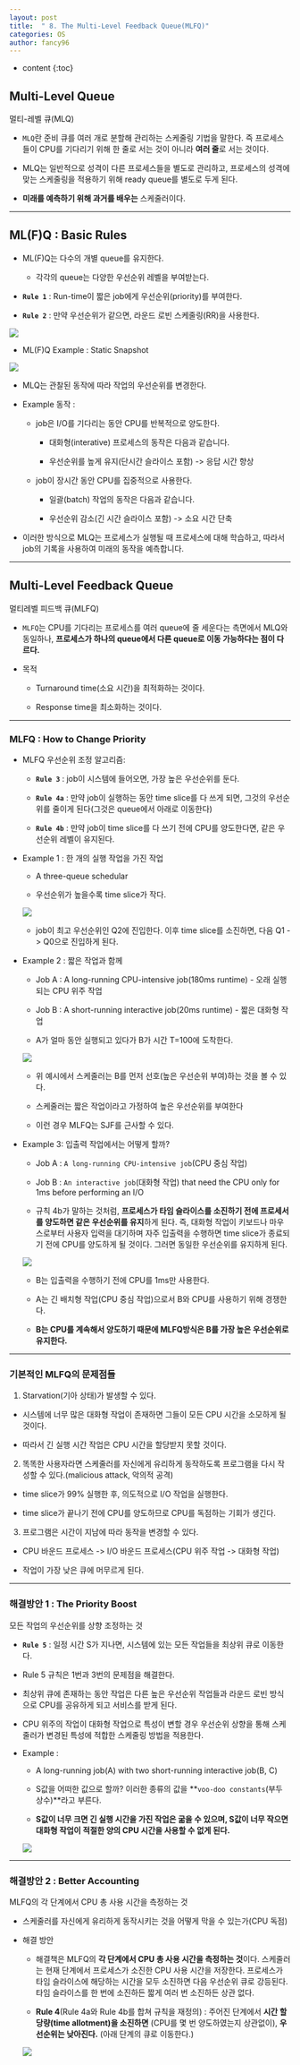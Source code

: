 ```yaml
---
layout: post
title:  " 8. The Multi-Level Feedback Queue(MLFQ)"
categories: OS
author: fancy96
---
```

* content
{:toc}

## Multi-Level Queue
멀티-레벨 큐(MLQ)

* `MLQ`란 준비 큐를 여러 개로 분할해 관리하는 스케줄링 기법을 말한다.
  즉 프로세스들이 CPU를 기다리기 위해 한 줄로 서는 것이 아니라 **여러 줄**로 서는 것이다.

* MLQ는 일반적으로 성격이 다른 프로세스들을 별도로 관리하고, 프로세스의 성격에 맞는 스케줄링을 적용하기 위해 ready queue를 별도로 두게 된다.

* **미래를 예측하기 위해 과거를 배우는** 스케줄러이다.


---

## ML(F)Q : Basic Rules

* ML(F)Q는 다수의 개별 queue를 유지한다.

  * 각각의 queue는 다양한 우선순위 레벨을 부여받는다.

* **`Rule 1`** : Run-time이 짧은 job에게 우선순위(priority)를 부여한다.

* **`Rule 2`** : 만약 우선순위가 같으면, 라운드 로빈 스케줄링(RR)을 사용한다.

![](/assets/img/os/os-8-The-Multi-Level-Feedback-Queue_1.png)

* ML(F)Q Example : Static Snapshot

![](/assets/img/os/os-8-The-Multi-Level-Feedback-Queue_2.png)

* MLQ는 관찰된 동작에 따라 작업의 우선순위를 변경한다.

* Example 동작 :

  * job은 I/O를 기다리는 동안 CPU를 반복적으로 양도한다.
  
    * 대화형(interative) 프로세스의 동작은 다음과 같습니다.
    
    * 우선순위를 높게 유지(단시간 슬라이스 포함) -> 응답 시간 향상
  
  * job이 장시간 동안 CPU를 집중적으로 사용한다.
  
    * 일괄(batch) 작업의 동작은 다음과 같습니다.
    
    * 우선순위 감소(긴 시간 슬라이스 포함) -> 소요 시간 단축

* 이러한 방식으로 MLQ는 프로세스가 실행될 때 프로세스에 대해 학습하고, 따라서 job의 기록을 사용하여 미래의 동작을 예측합니다.

---

## Multi-Level Feedback Queue

멀티레벨 피드백 큐(MLFQ)

* `MLFQ`는 CPU를 기다리는 프로세스를 여러 queue에 줄 세운다는 측면에서  MLQ와 동일하나, **프로세스가 하나의 queue에서 다른 queue로 이동 가능하다는 점이 다르다.**


* 목적

  * Turnaround time(소요 시간)을 최적화하는 것이다. 
  
  * Response time을 최소화하는 것이다.

---

### MLFQ : How to Change Priority

* MLFQ 우선순위 조정 알고리즘:

  * **`Rule 3`** : job이 시스템에 들어오면, 가장 높은 우선순위를 둔다.
  
  * **`Rule 4a`** : 만약 job이 실행하는 동안 time slice를 다 쓰게 되면, 그것의 우선순위를 줄이게 된다(그것은 queue에서 아래로 이동한다)
  
  * **`Rule 4b`** : 만약 job이 time slice를 다 쓰기 전에 CPU를 양도한다면, 같은 우선순위 레벨이 유지된다.

* Example 1 : 한 개의 실행 작업을 가진 작업

  * A three-queue schedular
  
  * 우선순위가 높을수록 time slice가 작다.

  ![](/assets/img/os/os-8-The-Multi-Level-Feedback-Queue_3.png)

  * job이 최고 우선순위인 Q2에 진입한다. 이후 time slice를 소진하면, 다음 Q1 -> Q0으로 진입하게 된다.


* Example 2 : 짧은 작업과 함께

  * Job A : A long-running CPU-intensive job(180ms runtime) - 오래 실행되는 CPU 위주 작업
  
  * Job B : A short-running interactive job(20ms runtime) - 짧은 대화형 작업
  
  * A가 얼마 동안 실행되고 있다가 B가 시간 T=100에 도착한다.

  ![](/assets/img/os/os-8-The-Multi-Level-Feedback-Queue_4.png)

  * 위 예시에서 스케줄러는 B를 먼저 선호(높은 우선순위 부여)하는 것을 볼 수 있다.

  * 스케줄러는 짧은 작업이라고 가정하여 높은 우선순위를 부여한다
  
  * 이런 경우 MLFQ는 SJF를 근사할 수 있다.


* Example 3: 입출력 작업에서는 어떻게 할까?
  
  * Job A : `A long-running CPU-intensive job`(CPU 중심 작업)
  
  * Job B : `An interactive job`(대화형 작업) that need the CPU only for 1ms before performing an I/O

  * 규칙 4b가 말하는 것처럼, **프로세스가 타임 슬라이스를 소진하기 전에 프로세서를 양도하면 같은 우선순위를 유지**하게 된다.
  즉, 대화형 작업이 키보드나 마우스로부터 사용자 입력을 대기하며 자주 입출력을 수행하면 time slice가 종료되기 전에 CPU를 양도하게 될 것이다. 그러면 동일한 우선순위를 유지하게 된다.

  ![](/assets/img/os/os-8-The-Multi-Level-Feedback-Queue_5.png)

  * B는 입출력을 수행하기 전에 CPU를 1ms만 사용한다.
  
  * A는 긴 배치형 작업(CPU 중심 작업)으로서 B와 CPU를 사용하기 위해 경쟁한다.
  
  * **B는 CPU를 계속해서 양도하기 때문에 MLFQ방식은 B를 가장 높은 우선순위로 유지한다.**

---

### 기본적인 MLFQ의 문제점들

1. Starvation(기아 상태)가 발생할 수 있다.
   
* 시스템에 너무 많은 대화형 작업이 존재하면 그들이 모든 CPU 시간을 소모하게 될 것이다.
     
* 따라서 긴 실행 시간 작업은 CPU 시간을 할당받지 못할 것이다.

2. 똑똑한 사용자라면 스케줄러를 자신에게 유리하게 동작하도록 프로그램을 다시 작성할 수 있다.(malicious attack, 악의적 공격)
   
* time slice가 99% 실행한 후, 의도적으로 I/O 작업을 실행한다.
   
* time slice가 끝나기 전에 CPU를 양도하므로 CPU를 독점하는 기회가 생긴다.

3. 프로그램은 시간이 지남에 따라 동작을 변경할 수 있다.
   
* CPU 바운드 프로세스 -> I/O 바운드 프로세스(CPU 위주 작업 -> 대화형 작업)

* 작업이 가장 낮은 큐에 머무르게 된다.

---

### 해결방안 1 : The Priority Boost

모든 작업의 우선순위를 상향 조정하는 것

* **`Rule 5`** : 일정 시간 S가 지나면, 시스템에 있는 모든 작업들을 최상위 큐로 이동한다.

* Rule 5 규칙은 1번과 3번의 문제점을 해결한다.

* 최상위 큐에 존재하는 동안 작업은 다른 높은 우선순위 작업들과 라운드 로빈 방식으로 CPU를 공유하게 되고 서비스를 받게 된다.

* CPU 위주의 작업이 대화형 작업으로 특성이 변할 경우 우선순위 상향을 통해 스케줄러가 변경된 특성에 적합한 스케줄링 방법을 적용한다.

* Example :

  * A long-running job(A) with two short-running interactive job(B, C)
  
  * S값을 어떠한 값으로 할까? 이러한 종류의 값을 **`voo-doo constants`(부두 상수)**라고 부른다.
  
  * **S값이 너무 크면 긴 실행 시간을 가진 작업은 굶을 수 있으며, S값이 너무 작으면 대화형 작업이 적절한 양의 CPU 시간을 사용할 수 없게 된다.**

  ![](/assets/img/os/os-8-The-Multi-Level-Feedback-Queue_6.png)

---

### 해결방안 2 : Better Accounting

MLFQ의 각 단계에서 CPU 총 사용 시간을 측정하는 것

* 스케줄러를 자신에게 유리하게 동작시키는 것을 어떻게 막을 수 있는가(CPU 독점)

* 해결 방안

  * 해결책은 MLFQ의 **각 단계에서 CPU 총 사용 시간을 측정하는 것**이다. 스케줄러는 현재 단계에서 프로세스가 소진한 CPU 사용 시간을 저장한다. 프로세스가 타임 슬라이스에 해당하는 시간을 모두 소진하면 다음 우선순위 큐로 강등된다. 타임 슬라이스를 한 번에 소진하든 짧게 여러 번 소진하든 상관 없다.
  
  * **Rule 4**(Rule 4a와 Rule 4b를 합쳐 규칙을 재정의)
  : 주어진 단계에서 **시간 할당량(time allotment)을 소진하면** (CPU를 몇 번 양도하였는지 상관없이), **우선순위는 낮아진다.** (아래 단계의 큐로 이동한다.)

  ![](/assets/img/os/os-8-The-Multi-Level-Feedback-Queue_7.png)